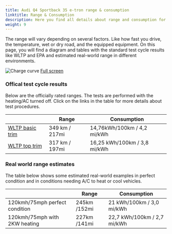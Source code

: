 ```yaml
---
title: Audi Q4 Sportback 35 e-tron range & consumption
linktitle: Range & Consumption
description: Here you find all details about range and consumption for Audi Q4 Sportback 35 e-tron.
weight: 9
---
```

<!-- markdownlint-disable MD033 -->

The range will vary depending on several factors. Like how fast you drive, the temperature, wet or dry road, and the equipped equipment. On this page, you will find a diagram and tables with the standard test cycle results like WLTP and EPA and estimated real-world range in different environments. 

![Charge curve](../range.svg  "Range information")
[Full screen](../range.svg)

### Offical test cycle results

Below are the officially rated ranges. The tests are performed with the heating/AC turned off. Click on the links in the table for more details about test procedures. 

| | Range  | Consumption  |
|----|-----|------|
| [WLTP basic trim](../../../../../guides/understandingrange/wltp/) | 349 km / 217mi |14,76kWh/100km / 4,2 mi/kWh | 
| [WLTP top trim](../../../../../guides/understandingrange/wltp/) | 317 km / 197mi | 16,25 kWh/100km / 3,8 mi/kWh | 

### Real world range estimates

The table below shows some estimated real-world examples in perfect condition and in conditions needing A/C to heat or cool vehicles. 

| | Range  | Consumption  |
|----|-----|------|
| 120kmh/75mph perfect condition | 245km /152mi| 21 kWh/100km / 3,0 mi/kWh |
| 120kmh/75mph with 2KW heating | 227km /141mi| 22,7 kWh/100km / 2,7 mi/kWh |
